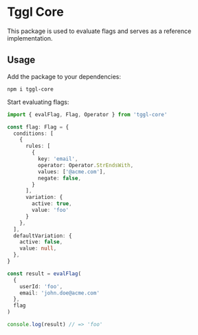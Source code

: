 # Tggl Core

This package is used to evaluate flags and serves as a reference implementation.

## Usage
Add the package to your dependencies:
```
npm i tggl-core
```

Start evaluating flags:
```typescript
import { evalFlag, Flag, Operator } from 'tggl-core'

const flag: Flag = {
  conditions: [
    {
      rules: [
        {
          key: 'email',
          operator: Operator.StrEndsWith,
          values: ['@acme.com'],
          negate: false,
        }
      ],
      variation: {
        active: true,
        value: 'foo'
      }
    },
  ],
  defaultVariation: {
    active: false,
    value: null,
  },
}

const result = evalFlag(
  {
    userId: 'foo',
    email: 'john.doe@acme.com'
  },
  flag
)

console.log(result) // => 'foo'
```
